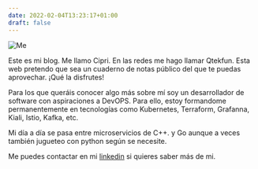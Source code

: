```yaml
---
date: 2022-02-04T13:23:17+01:00
draft: false
---
```

![Me](/me.jpg "That's me")

Este es mi blog. Me llamo Cipri. En las redes me hago llamar Qtekfun. Esta web pretendo que sea un cuaderno de notas público del que te puedas aprovechar. ¡Qué la disfrutes!

Para los que queráis conocer algo más sobre mí soy un desarrollador de software con aspiraciones a DevOPS. Para ello, estoy formandome permanentemente en tecnologías como Kubernetes, Terraform, Grafanna, Kiali, Istio, Kafka, etc.

Mi día a día se pasa entre microservicios de C++. y Go aunque a veces también jugueteo con python según se necesite.

Me puedes contactar en mi [linkedin](https://www.linkedin.com/in/cmorenomateos/) si quieres saber más de mi.
